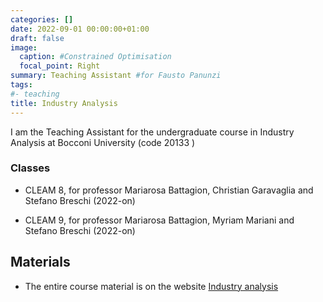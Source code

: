 ```yaml
---
categories: []
date: 2022-09-01 00:00:00+01:00
draft: false
image:
  caption: #Constrained Optimisation
  focal_point: Right
summary: Teaching Assistant #for Fausto Panunzi
tags:
#- teaching
title: Industry Analysis 
---
```

I am the Teaching Assistant for the undergraduate course in Industry Analysis  at Bocconi University (code 20133 )

### Classes

* CLEAM 8, for professor Mariarosa Battagion, Christian Garavaglia and Stefano Breschi (2022-on)

* CLEAM 9, for professor Mariarosa Battagion, Myriam Mariani and Stefano Breschi (2022-on)

## Materials

* The entire course material is on the website [Industry analysis](https://didattica.unibocconi.it/ts/tsn_anteprima.php?cod_ins=20133&anno=2020&IdPag=6205)


